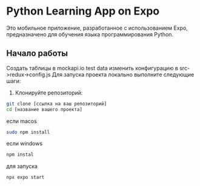 # Python Learning App on Expo

Это мобильное приложение, разработанное с использованием Expo, предназначено для обучения языка программирования Python. 
## Начало работы
Создать таблицы в mockapi.io
test
data
изменить конфигурацию в src->redux->config.js
Для запуска проекта локально выполните следующие шаги:

1. Клонируйте репозиторий:

```bash
git clone [ссылка на ваш репозиторий]
cd [название вашего проекта]
```
если macos

```bash
sudo npm install
```
если windows
```bash
npm instal
```
для запуска 
```терминал
npx expo start
```
